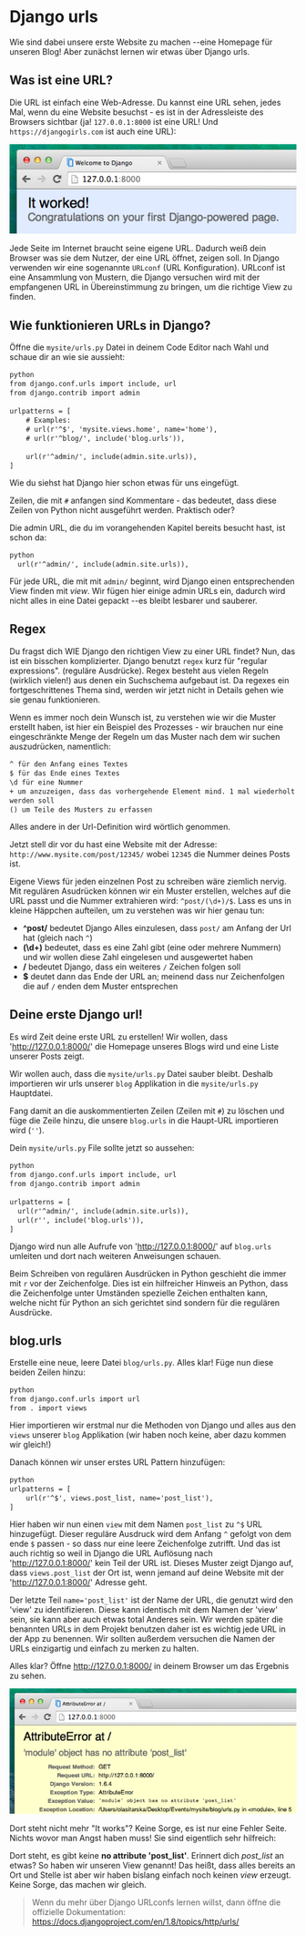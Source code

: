 # Django urls

Wie sind dabei unsere erste Website zu machen --eine Homepage für unseren Blog! Aber zunächst lernen wir etwas über Django urls.

## Was ist eine URL?

Die URL ist einfach eine Web-Adresse. Du kannst eine URL sehen, jedes Mal, wenn du eine Website besuchst - es ist in der Adressleiste des Browsers sichtbar (ja! `127.0.0.1:8000` ist eine URL! Und `https://djangogirls.com` ist auch eine URL):

![Url][1]

 [1]: images/url.png

Jede Seite im Internet braucht seine eigene URL. Dadurch weiß dein Browser was sie dem Nutzer, der eine URL öffnet, zeigen soll. In Django verwenden wir eine sogenannte `URLconf` (URL Konfiguration). URLconf ist eine Ansammlung von Mustern, die Django versuchen wird mit der empfangenen URL in Übereinstimmung zu bringen, um die richtige View zu finden.

## Wie funktionieren URLs in Django?

Öffne die `mysite/urls.py` Datei in deinem Code Editor nach Wahl und schaue dir an wie sie aussieht:

    python 
    from django.conf.urls import include, url 
    from django.contrib import admin 
    
    urlpatterns = [ 
        # Examples:  
        # url(r'^$', 'mysite.views.home', name='home'),  
        # url(r'^blog/', include('blog.urls')), 
    
        url(r'^admin/', include(admin.site.urls)), 
    ]
    

Wie du siehst hat Django hier schon etwas für uns eingefügt.

Zeilen, die mit `#` anfangen sind Kommentare - das bedeutet, dass diese Zeilen von Python nicht ausgeführt werden. Praktisch oder?

Die admin URL, die du im vorangehenden Kapitel bereits besucht hast, ist schon da:

    python   
      url(r'^admin/', include(admin.site.urls)),
    

Für jede URL, die mit mit `admin/` beginnt, wird Django einen entsprechenden View finden mit *view*. Wir fügen hier einige admin URLs ein, dadurch wird nicht alles in eine Datei gepackt --es bleibt lesbarer und sauberer.

## Regex

Du fragst dich WIE Django den richtigen View zu einer URL findet? Nun, das ist ein bisschen komplizierter. Django benutzt `regex` kurz für "regular expressions". (reguläre Ausdrücke). Regex besteht aus vielen Regeln (wirklich vielen!) aus denen ein Suchschema aufgebaut ist. Da regexes ein fortgeschrittenes Thema sind, werden wir jetzt nicht in Details gehen wie sie genau funktionieren.

Wenn es immer noch dein Wunsch ist, zu verstehen wie wir die Muster erstellt haben, ist hier ein Beispiel des Prozesses - wir brauchen nur eine eingeschränkte Menge der Regeln um das Muster nach dem wir suchen auszudrücken, namentlich:

    ^ für den Anfang eines Textes 
    $ für das Ende eines Textes 
    \d für eine Nummer 
    + um anzuzeigen, dass das vorhergehende Element mind. 1 mal wiederholt werden soll 
    () um Teile des Musters zu erfassen
    

Alles andere in der Url-Definition wird wörtlich genommen.

Jetzt stell dir vor du hast eine Website mit der Adresse: `http://www.mysite.com/post/12345/` wobei `12345` die Nummer deines Posts ist.

Eigene Views für jeden einzelnen Post zu schreiben wäre ziemlich nervig. Mit regulären Asudrücken können wir ein Muster erstellen, welches auf die URL passt und die Nummer extrahieren wird: `^post/(\d+)/$`. Lass es uns in kleine Häppchen aufteilen, um zu verstehen was wir hier genau tun:

*   **^post/** bedeutet Django Alles einzulesen, dass `post/` am Anfang der Url hat (gleich nach `^`)
*   **(\d+)** bedeutet, dass es eine Zahl gibt (eine oder mehrere Nummern) und wir wollen diese Zahl eingelesen und ausgewertet haben
*   **/** bedeutet Django, dass ein weiteres `/` Zeichen folgen soll
*   **$** deutet dann das Ende der URL an; meinend dass nur Zeichenfolgen die auf `/` enden dem Muster entsprechen

## Deine erste Django url!

Es wird Zeit deine erste URL zu erstellen! Wir wollen, dass 'http://127.0.0.1:8000/' die Homepage unseres Blogs wird und eine Liste unserer Posts zeigt.

Wir wollen auch, dass die `mysite/urls.py` Datei sauber bleibt. Deshalb importieren wir urls unserer `blog` Applikation in die `mysite/urls.py` Hauptdatei.

Fang damit an die auskommentierten Zeilen (Zeilen mit `#`) zu löschen und füge die Zeile hinzu, die unsere `blog.urls` in die Haupt-URL importieren wird (`''`).

Dein `mysite/urls.py` File sollte jetzt so aussehen:

    python 
    from django.conf.urls import include, url 
    from django.contrib import admin 
    
    urlpatterns = [   
      url(r'^admin/', include(admin.site.urls)),  
      url(r'', include('blog.urls')), 
    ]
    

Django wird nun alle Aufrufe von 'http://127.0.0.1:8000/' auf `blog.urls` umleiten und dort nach weiteren Anweisungen schauen.

Beim Schreiben von regulären Ausdrücken in Python geschieht die immer mit `r` vor der Zeichenfolge. Dies ist ein hilfreicher Hinweis an Python, dass die Zeichenfolge unter Umständen spezielle Zeichen enthalten kann, welche nicht für Python an sich gerichtet sind sondern für die regulären Ausdrücke.

## blog.urls

Erstelle eine neue, leere Datei `blog/urls.py`. Alles klar! Füge nun diese beiden Zeilen hinzu:

    python 
    from django.conf.urls import url 
    from . import views
    

Hier importieren wir erstmal nur die Methoden von Django und alles aus den `views` unserer `blog` Applikation (wir haben noch keine, aber dazu kommen wir gleich!)

Danach können wir unser erstes URL Pattern hinzufügen:

    python 
    urlpatterns = [
        url(r'^$', views.post_list, name='post_list'),
    ]
    

Hier haben wir nun einen `view` mit dem Namen `post_list` zu `^$` URL hinzugefügt. Dieser reguläre Ausdruck wird dem Anfang `^` gefolgt von dem ende `$` passen - so dass nur eine leere Zeichenfolge zutrifft. Und das ist auch richtig so weil in Django die URL Auflösung nach 'http://127.0.0.1:8000/' kein Teil der URL ist. Dieses Muster zeigt Django auf, dass `views.post_list` der Ort ist, wenn jemand auf deine Website mit der 'http://127.0.0.1:8000/' Adresse geht.

Der letzte Teil `name='post_list'` ist der Name der URL, die genutzt wird den 'view' zu identifizieren. Diese kann identisch mit dem Namen der 'view' sein, sie kann aber auch etwas total Anderes sein. Wir werden später die benannten URLs in dem Projekt benutzen daher ist es wichtig jede URL in der App zu benennen. Wir sollten außerdem versuchen die Namen der URLs einzigartig und einfach zu merken zu halten.

Alles klar? Öffne http://127.0.0.1:8000/ in deinem Browser um das Ergebnis zu sehen.

![Fehler][2]

 [2]: images/error1.png

Dort steht nicht mehr "It works"? Keine Sorge, es ist nur eine Fehler Seite. Nichts wovor man Angst haben muss! Sie sind eigentlich sehr hilfreich:

Dort steht, es gibt keine **no attribute 'post_list'**. Erinnert dich *post_list* an etwas? So haben wir unseren View genannt! Das heißt, dass alles bereits an Ort und Stelle ist aber wir haben bislang einfach noch keinen *view* erzeugt. Keine Sorge, das machen wir gleich.

> Wenn du mehr über Django URLconfs lernen willst, dann öffne die offizielle Dokumentation: https://docs.djangoproject.com/en/1.8/topics/http/urls/